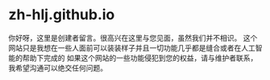 # zh-hlj.github.io
你好呀，这里是创建者留言。很高兴在这里与您见面，虽然我们并不相识。
这个网站只是我想在一些人面前可以装装样子并且一切功能几乎都是缝合或者在人工智能的帮助下完成的
如果这个网站的一些功能侵犯到您的权益，请与维护者联系，我希望沟通可以绝交任何问题。
